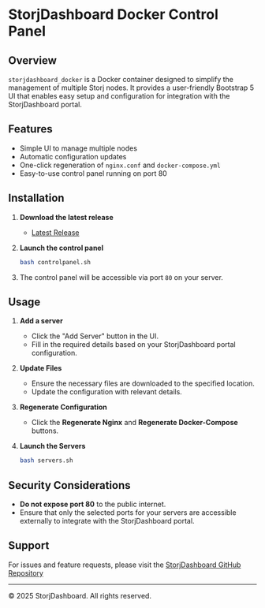 # StorjDashboard Docker Control Panel

## Overview

`storjdashboard_docker` is a Docker container designed to simplify the management of multiple Storj nodes. It provides a user-friendly Bootstrap 5 UI that enables easy setup and configuration for integration with the StorjDashboard portal.

## Features

- Simple UI to manage multiple nodes
- Automatic configuration updates
- One-click regeneration of `nginx.conf` and `docker-compose.yml`
- Easy-to-use control panel running on port 80

## Installation

1. **Download the latest release**

   - [Latest Release]([https://github.com/storjdashboard/storjdashboard_docker/releases/latest]) 

2. **Launch the control panel**

   ```bash
   bash controlpanel.sh
   ```

3. The control panel will be accessible via port `80` on your server.

## Usage

1. **Add a server**

   - Click the "Add Server" button in the UI.
   - Fill in the required details based on your StorjDashboard portal configuration.

2. **Update Files**

   - Ensure the necessary files are downloaded to the specified location.
   - Update the configuration with relevant details.

3. **Regenerate Configuration**

   - Click the **Regenerate Nginx** and **Regenerate Docker-Compose** buttons.

4. **Launch the Servers**

   ```bash
   bash servers.sh
   ```

## Security Considerations

- **Do not expose port 80** to the public internet.
- Ensure that only the selected ports for your servers are accessible externally to integrate with the StorjDashboard portal.

## Support

For issues and feature requests, please visit the [StorjDashboard GitHub Repository]([https://github.com/storjdashboard/storjdashboard_docker/issues])

---

© 2025 StorjDashboard. All rights reserved.

